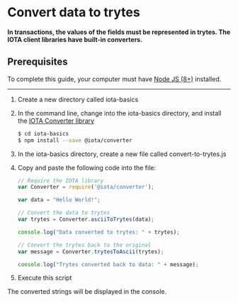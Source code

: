# Convert data to trytes

**In transactions, the values of the fields must be represented in trytes. The IOTA client libraries have built-in converters.**

## Prerequisites

To complete this guide, your computer must have [Node JS (8+)](https://nodejs.org/en/) installed.

---

1. Create a new directory called iota-basics
2. In the command line, change into the iota-basics directory, and install the [IOTA Converter library](https://github.com/iotaledger/iota.js/tree/next/packages/converter)

    ```bash
    $ cd iota-basics
    $ npm install --save @iota/converter
    ```
3. In the iota-basics directory, create a new file called convert-to-trytes.js
4. Copy and paste the following code into the file:
    ```javascript
    // Require the IOTA library
    var Converter = require('@iota/converter');

    var data = "Hello World!";

    // Convert the data to trytes
    var trytes = Converter.asciiToTrytes(data);

    console.log("Data converted to trytes: " + trytes);

    // Convert the trytes back to the original
    var message = Converter.trytesToAscii(trytes);

    console.log("Trytes converted back to data: " + message);
    ```
5. Execute this script

The converted strings will be displayed in the console.

